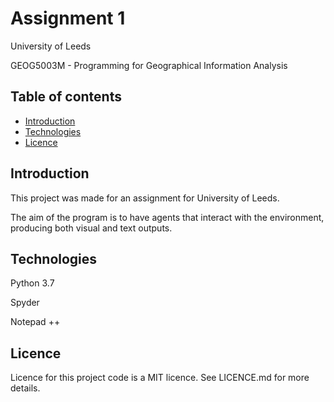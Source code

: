 # Assignment 1
University of Leeds

GEOG5003M - Programming for Geographical Information Analysis

## Table of contents
* [Introduction](#introduction)
* [Technologies](#technologies)
* [Licence](#licence)

## Introduction
This project was made for an assignment for University of Leeds.

The aim of the program is to have agents that interact with the environment, producing both visual and text outputs.

## Technologies
Python 3.7

Spyder

Notepad ++

## Licence
Licence for this project code is a MIT licence. See LICENCE.md for more details.
